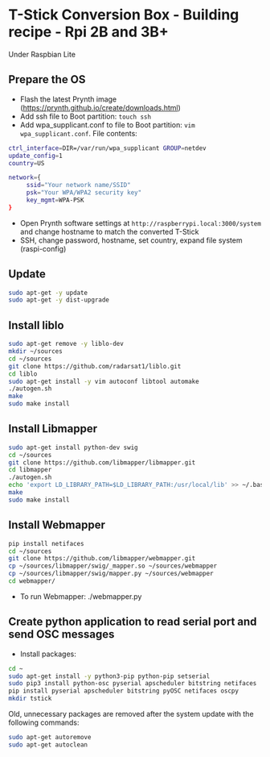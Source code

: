 # T-Stick Conversion Box - Building recipe - Rpi 2B and 3B+

Under Raspbian Lite

## Prepare the OS

- Flash the latest Prynth image (https://prynth.github.io/create/downloads.html)
- Add ssh file to Boot partition: `touch ssh`
- Add wpa_supplicant.conf to file to Boot partition: `vim wpa_supplicant.conf`. File contents:

```bash
ctrl_interface=DIR=/var/run/wpa_supplicant GROUP=netdev
update_config=1
country=US

network={
     ssid="Your network name/SSID"
     psk="Your WPA/WPA2 security key"
     key_mgmt=WPA-PSK
}
```

- Open Prynth software settings at `http://raspberrypi.local:3000/system` and change hostname to match the converted T-Stick  
- SSH, change password, hostname, set country, expand file system (raspi-config)

## Update

```bash
sudo apt-get -y update
sudo apt-get -y dist-upgrade
```

## Install liblo

```bash
sudo apt-get remove -y liblo-dev
mkdir ~/sources
cd ~/sources
git clone https://github.com/radarsat1/liblo.git
cd liblo
sudo apt-get install -y vim autoconf libtool automake
./autogen.sh
make
sudo make install
```

## Install Libmapper

```bash
sudo apt-get install python-dev swig
cd ~/sources
git clone https://github.com/libmapper/libmapper.git
cd libmapper
./autogen.sh
echo 'export LD_LIBRARY_PATH=$LD_LIBRARY_PATH:/usr/local/lib' >> ~/.bashrc
make
sudo make install
```

## Install Webmapper

```bash
pip install netifaces
cd ~/sources
git clone https://github.com/libmapper/webmapper.git
cp ~/sources/libmapper/swig/_mapper.so ~/sources/webmapper
cp ~/sources/libmapper/swig/mapper.py ~/sources/webmapper
cd webmapper/
```

- To run Webmapper: ./webmapper.py


## Create python application to read serial port and send OSC messages

- Install packages:

```bash
cd ~
sudo apt-get install -y python3-pip python-pip setserial
sudo pip3 install python-osc pyserial apscheduler bitstring netifaces
pip install pyserial apscheduler bitstring pyOSC netifaces oscpy
mkdir tstick
```

Old, unnecessary packages are removed after the system update with the following commands:

```bash
sudo apt-get autoremove
sudo apt-get autoclean
```
